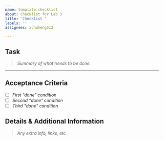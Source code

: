 ```yaml
---
name: template:checklist
about: Checklist for Lab 3
title: 'Checklist '
labels: ''
assignees: xchuheng613

---
```


## Task 

> _Summary of what needs to be done._

___

## Acceptance Criteria
- [ ] _First "done" condition_
- [ ] _Second "done" condition_
- [ ] _Third "done" condition_

## Details & Additional Information
> _Any extra info, links, etc._
